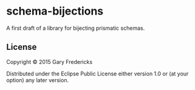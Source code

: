 # schema-bijections

A first draft of a library for bijecting prismatic schemas.

## License

Copyright © 2015 Gary Fredericks

Distributed under the Eclipse Public License either version 1.0 or (at
your option) any later version.
